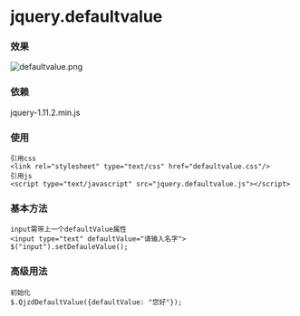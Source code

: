 # jquery.defaultvalue
### 效果
![defaultvalue.png](http://qjzd.qiniudn.com/Fj92lqVIO5EEkGCFhwFHb6PF2gHr)
### 依赖
jquery-1.11.2.min.js
### 使用
```
引用css
<link rel="stylesheet" type="text/css" href="defaultvalue.css"/>
引用js
<script type="text/javascript" src="jquery.defaultvalue.js"></script>
```
### 基本方法
```
input需带上一个defaultValue属性
<input type="text" defaultValue="请输入名字">
$("input").setDefauleValue();
```
### 高级用法
```
初始化
$.QjzdDefaultValue({defaultValue: "您好"});
```
